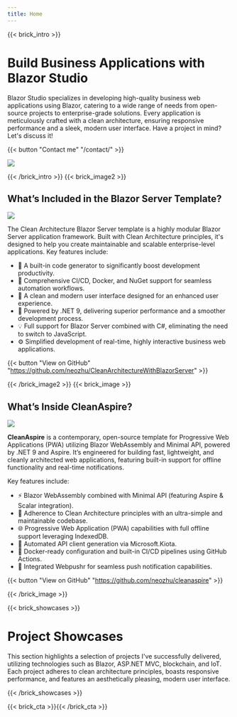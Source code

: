 ```yaml
---
title: Home
---
```

{{< brick_intro >}}

# Build Business Applications with Blazor Studio  

Blazor Studio specializes in developing high-quality business web applications using Blazor, catering to a wide range of needs from open-source projects to enterprise-grade solutions. Every application is meticulously crafted with a clean architecture, ensuring responsive performance and a sleek, modern user interface.
Have a project in mind? Let's discuss it!

{{< button "Contact me" "/contact/" >}}

![](/uploads/illustrations/cuate/home.jpeg)

{{< /brick_intro >}}
{{< brick_image2 >}}

## What’s Included in the Blazor Server Template?

![](/uploads/illustrations/cuate/blazorserver.png)

The Clean Architecture Blazor Server template is a highly modular Blazor Server application framework. Built with Clean Architecture principles, it's designed to help you create maintainable and scalable enterprise-level applications. Key features include:

- 🚀 A built-in code generator to significantly boost development productivity.
- 🐳 Comprehensive CI/CD, Docker, and NuGet support for seamless automation workflows.
- 🎨 A clean and modern user interface designed for an enhanced user experience.
- 🧱 Powered by .NET 9, delivering superior performance and a smoother development process.
- 💡 Full support for Blazor Server combined with C#, eliminating the need to switch to JavaScript.
- ⚙️ Simplified development of real-time, highly interactive business web applications.

{{< button "View on GitHub" "https://github.com/neozhu/CleanArchitectureWithBlazorServer" >}}

{{< /brick_image2 >}}
{{< brick_image >}}

## What’s Inside CleanAspire?

![](/uploads/illustrations/cuate/blazorclient.jpg)

**CleanAspire** is a contemporary, open-source template for Progressive Web Applications (PWA) utilizing Blazor WebAssembly and Minimal API, powered by .NET 9 and Aspire. It’s engineered for building fast, lightweight, and cleanly architected web applications, featuring built-in support for offline functionality and real-time notifications.

Key features include:

- ⚡ Blazor WebAssembly combined with Minimal API (featuring Aspire & Scalar integration).
- 🧱 Adherence to Clean Architecture principles with an ultra-simple and maintainable codebase.
- 🌐 Progressive Web Application (PWA) capabilities with full offline support leveraging IndexedDB.
- 🔄 Automated API client generation via Microsoft.Kiota.
- 🚀 Docker-ready configuration and built-in CI/CD pipelines using GitHub Actions.
- 🔔 Integrated Webpushr for seamless push notification capabilities.

{{< button "View on GitHub" "https://github.com/neozhu/cleanaspire" >}}

{{< /brick_image >}}

{{< brick_showcases >}}


# Project Showcases

This section highlights a selection of projects I've successfully delivered, utilizing technologies such as Blazor, ASP.NET MVC, blockchain, and IoT. Each project adheres to clean architecture principles, boasts responsive performance, and features an aesthetically pleasing, modern user interface.

{{< /brick_showcases >}}



{{< brick_cta >}}{{< /brick_cta >}}